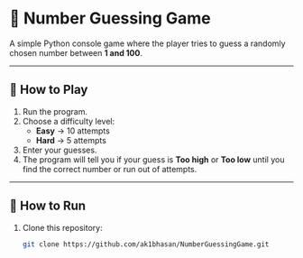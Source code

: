 # 🎯 Number Guessing Game

A simple Python console game where the player tries to guess a randomly chosen number between **1 and 100**.

---

## 🧩 How to Play

1. Run the program.
2. Choose a difficulty level:
   - **Easy** → 10 attempts  
   - **Hard** → 5 attempts
3. Enter your guesses.
4. The program will tell you if your guess is **Too high** or **Too low** until you find the correct number or run out of attempts.

---

## 🚀 How to Run

1. Clone this repository:
   ```bash
   git clone https://github.com/ak1bhasan/NumberGuessingGame.git
